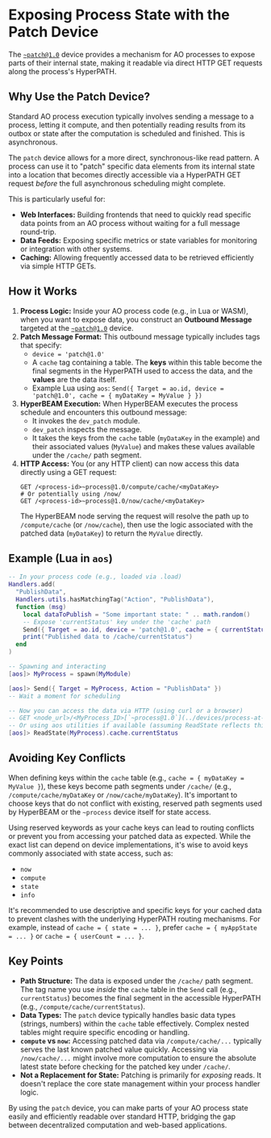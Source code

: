 # Exposing Process State with the Patch Device

The [`~patch@1.0`](../resources/source-code/dev_patch.md) device provides a mechanism for AO processes to expose parts of their internal state, making it readable via direct HTTP GET requests along the process's HyperPATH.

## Why Use the Patch Device?

Standard AO process execution typically involves sending a message to a process, letting it compute, and then potentially reading results from its outbox or state after the computation is scheduled and finished. This is asynchronous.

The `patch` device allows for a more direct, synchronous-like read pattern. A process can use it to "patch" specific data elements from its internal state into a location that becomes directly accessible via a HyperPATH GET request *before* the full asynchronous scheduling might complete.

This is particularly useful for:

*   **Web Interfaces:** Building frontends that need to quickly read specific data points from an AO process without waiting for a full message round-trip.
*   **Data Feeds:** Exposing specific metrics or state variables for monitoring or integration with other systems.
*   **Caching:** Allowing frequently accessed data to be retrieved efficiently via simple HTTP GETs.

## How it Works

1.  **Process Logic:** Inside your AO process code (e.g., in Lua or WASM), when you want to expose data, you construct an **Outbound Message** targeted at the [`~patch@1.0`](../resources/source-code/dev_patch.md) device.
2.  **Patch Message Format:** This outbound message typically includes tags that specify:
    *   `device = 'patch@1.0'`
    *   A `cache` tag containing a table. The **keys** within this table become the final segments in the HyperPATH used to access the data, and the **values** are the data itself.
    *   Example Lua using `aos`: `Send({ Target = ao.id, device = 'patch@1.0', cache = { myDataKey = MyValue } })`
3.  **HyperBEAM Execution:** When HyperBEAM executes the process schedule and encounters this outbound message:
    *   It invokes the `dev_patch` module.
    *   `dev_patch` inspects the message.
    *   It takes the keys from the `cache` table (`myDataKey` in the example) and their associated values (`MyValue`) and makes these values available under the `/cache/` path segment.
4.  **HTTP Access:** You (or any HTTP client) can now access this data directly using a GET request:
    ```
    GET /<process-id>~process@1.0/compute/cache/<myDataKey>
    # Or potentially using /now/
    GET /<process-id>~process@1.0/now/cache/<myDataKey>
    ```
    The HyperBEAM node serving the request will resolve the path up to `/compute/cache` (or `/now/cache`), then use the logic associated with the patched data (`myDataKey`) to return the `MyValue` directly.

## Example (Lua in `aos`)

```lua
-- In your process code (e.g., loaded via .load)
Handlers.add(
  "PublishData",
  Handlers.utils.hasMatchingTag("Action", "PublishData"),
  function (msg)
    local dataToPublish = "Some important state: " .. math.random()
    -- Expose 'currentStatus' key under the 'cache' path
    Send({ Target = ao.id, device = 'patch@1.0', cache = { currentStatus = dataToPublish } })
    print("Published data to /cache/currentStatus")
  end
)

-- Spawning and interacting
[aos]> MyProcess = spawn(MyModule)

[aos]> Send({ Target = MyProcess, Action = "PublishData" })
-- Wait a moment for scheduling

-- Now you can access the data via HTTP (using curl or a browser)
-- GET <node_url>/<MyProcess_ID>[`~process@1.0`](../devices/process-at-1-0.md)/compute/cache/currentStatus
-- Or using aos utilities if available (assuming ReadState reflects this structure):
[aos]> ReadState(MyProcess).cache.currentStatus
```

## Avoiding Key Conflicts

When defining keys within the `cache` table (e.g., `cache = { myDataKey = MyValue }`), these keys become path segments under `/cache/` (e.g., `/compute/cache/myDataKey` or `/now/cache/myDataKey`). It's important to choose keys that do not conflict with existing, reserved path segments used by HyperBEAM or the `~process` device itself for state access.

Using reserved keywords as your cache keys can lead to routing conflicts or prevent you from accessing your patched data as expected. While the exact list can depend on device implementations, it's wise to avoid keys commonly associated with state access, such as:

*   `now`
*   `compute`
*   `state`
*   `info`

It's recommended to use descriptive and specific keys for your cached data to prevent clashes with the underlying HyperPATH routing mechanisms. For example, instead of `cache = { state = ... }`, prefer `cache = { myAppState = ... }` or `cache = { userCount = ... }`.

## Key Points

*   **Path Structure:** The data is exposed under the `/cache/` path segment. The tag name you use *inside* the `cache` table in the `Send` call (e.g., `currentStatus`) becomes the final segment in the accessible HyperPATH (e.g., `/compute/cache/currentStatus`).
*   **Data Types:** The `patch` device typically handles basic data types (strings, numbers) within the `cache` table effectively. Complex nested tables might require specific encoding or handling.
*   **`compute` vs `now`:** Accessing patched data via `/compute/cache/...` typically serves the last known patched value quickly. Accessing via `/now/cache/...` might involve more computation to ensure the absolute latest state before checking for the patched key under `/cache/`.
*   **Not a Replacement for State:** Patching is primarily for *exposing* reads. It doesn't replace the core state management within your process handler logic.

By using the `patch` device, you can make parts of your AO process state easily and efficiently readable over standard HTTP, bridging the gap between decentralized computation and web-based applications.
